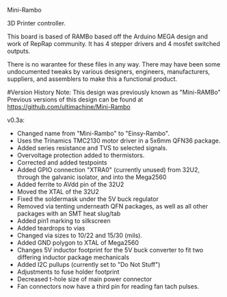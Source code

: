 Mini-Rambo

3D Printer controller.

This board is based of RAMBo based off the Arduino MEGA design and work of RepRap community. It has 4 stepper drivers and 4 mosfet switched outputs.

There is no warantee for these files in any way. There may have been some undocumented tweaks by various designers, engineers, manufacturers, suppliers, and assemblers to make this a functional product.

#Version History
Note: This design was previously known as "Mini-RAMBo"  Previous versions of this design can be found at https://github.com/ultimachine/Mini-Rambo

v0.3a:
- Changed name from "Mini-Rambo" to "Einsy-Rambo".
- Uses the Trinamics TMC2130 motor driver in a 5x6mm QFN36 package.
- Added series resistance and TVS to selected signals.
- Overvoltage protection added to thermistors.
- Corrected and added testpoints
- Added GPIO connection "XTRA0" (currently unused) from 32U2, through the galvanic isolator, and into the Mega2560
- Added ferrite to AVdd pin of the 32U2
- Moved the XTAL of the 32U2
- Fixed the soldermask under the 5V buck regulator
- Removed via tenting underneath QFN packages, as well as all other packages with an SMT heat slug/tab
- Added pin1 marking to silkscreen
- Added teardrops to vias
- Changed via sizes to 10/22 and 15/30 (mils).
- Added GND polygon to XTAL of Mega2560
- Changes 5V inductor footprint for the 5V buck converter to fit two differing inductor package mechanicals
- Added I2C pullups (currently set to "Do Not Stuff")
- Adjustments to fuse holder footprint
- Decreased t-hole size of main power connector
- Fan connectors now have a third pin for reading fan tach pulses.